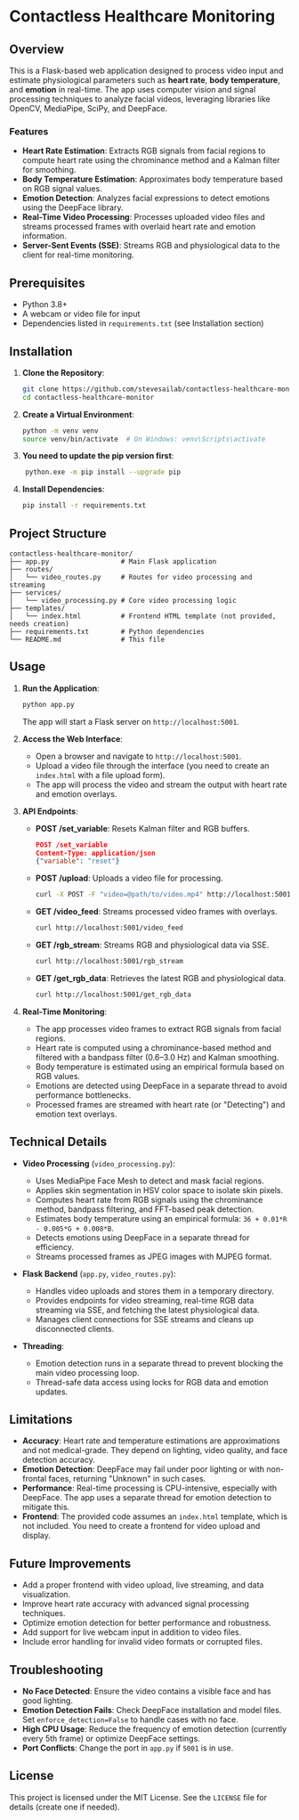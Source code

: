 # Contactless Healthcare Monitoring

## Overview
This is a Flask-based web application designed to process video input and estimate physiological parameters such as **heart rate**, **body temperature**, and **emotion** in real-time. The app uses computer vision and signal processing techniques to analyze facial videos, leveraging libraries like OpenCV, MediaPipe, SciPy, and DeepFace.

### Features
- **Heart Rate Estimation**: Extracts RGB signals from facial regions to compute heart rate using the chrominance method and a Kalman filter for smoothing.
- **Body Temperature Estimation**: Approximates body temperature based on RGB signal values.
- **Emotion Detection**: Analyzes facial expressions to detect emotions using the DeepFace library.
- **Real-Time Video Processing**: Processes uploaded video files and streams processed frames with overlaid heart rate and emotion information.
- **Server-Sent Events (SSE)**: Streams RGB and physiological data to the client for real-time monitoring.

## Prerequisites
- Python 3.8+
- A webcam or video file for input
- Dependencies listed in `requirements.txt` (see Installation section)

## Installation
1. **Clone the Repository**:
   ```bash
   git clone https://github.com/stevesailab/contactless-healthcare-monitoring-.git
   cd contactless-healthcare-monitor
   ```

2. **Create a Virtual Environment**:
   ```bash
   python -m venv venv
   source venv/bin/activate  # On Windows: venv\Scripts\activate
   ```
3. **You need to update the pip version first**:
```bash 
    python.exe -m pip install --upgrade pip
```


4. **Install Dependencies**:

   ```bash
   pip install -r requirements.txt
   ```

## Project Structure
```
contactless-healthcare-monitor/
├── app.py                  # Main Flask application
├── routes/
│   └── video_routes.py     # Routes for video processing and streaming
├── services/
│   └── video_processing.py # Core video processing logic
├── templates/
│   └── index.html          # Frontend HTML template (not provided, needs creation)
├── requirements.txt        # Python dependencies
└── README.md               # This file
```

## Usage
1. **Run the Application**:
   ```bash
   python app.py
   ```
   The app will start a Flask server on `http://localhost:5001`.

2. **Access the Web Interface**:
   - Open a browser and navigate to `http://localhost:5001`.
   - Upload a video file through the interface (you need to create an `index.html` with a file upload form).
   - The app will process the video and stream the output with heart rate and emotion overlays.

3. **API Endpoints**:
   - **POST /set_variable**: Resets Kalman filter and RGB buffers.
     ```json
     POST /set_variable
     Content-Type: application/json
     {"variable": "reset"}
     ```
   - **POST /upload**: Uploads a video file for processing.
     ```bash
     curl -X POST -F "video=@path/to/video.mp4" http://localhost:5001/upload
     ```
   - **GET /video_feed**: Streams processed video frames with overlays.
     ```bash
     curl http://localhost:5001/video_feed
     ```
   - **GET /rgb_stream**: Streams RGB and physiological data via SSE.
     ```bash
     curl http://localhost:5001/rgb_stream
     ```
   - **GET /get_rgb_data**: Retrieves the latest RGB and physiological data.
     ```bash
     curl http://localhost:5001/get_rgb_data
     ```

4. **Real-Time Monitoring**:
   - The app processes video frames to extract RGB signals from facial regions.
   - Heart rate is computed using a chrominance-based method and filtered with a bandpass filter (0.6–3.0 Hz) and Kalman smoothing.
   - Body temperature is estimated using an empirical formula based on RGB values.
   - Emotions are detected using DeepFace in a separate thread to avoid performance bottlenecks.
   - Processed frames are streamed with heart rate (or "Detecting") and emotion text overlays.

## Technical Details
- **Video Processing** (`video_processing.py`):
  - Uses MediaPipe Face Mesh to detect and mask facial regions.
  - Applies skin segmentation in HSV color space to isolate skin pixels.
  - Computes heart rate from RGB signals using the chrominance method, bandpass filtering, and FFT-based peak detection.
  - Estimates body temperature using an empirical formula: `36 + 0.01*R - 0.005*G + 0.008*B`.
  - Detects emotions using DeepFace in a separate thread for efficiency.
  - Streams processed frames as JPEG images with MJPEG format.

- **Flask Backend** (`app.py`, `video_routes.py`):
  - Handles video uploads and stores them in a temporary directory.
  - Provides endpoints for video streaming, real-time RGB data streaming via SSE, and fetching the latest physiological data.
  - Manages client connections for SSE streams and cleans up disconnected clients.

- **Threading**:
  - Emotion detection runs in a separate thread to prevent blocking the main video processing loop.
  - Thread-safe data access using locks for RGB data and emotion updates.

## Limitations
- **Accuracy**: Heart rate and temperature estimations are approximations and not medical-grade. They depend on lighting, video quality, and face detection accuracy.
- **Emotion Detection**: DeepFace may fail under poor lighting or with non-frontal faces, returning "Unknown" in such cases.
- **Performance**: Real-time processing is CPU-intensive, especially with DeepFace. The app uses a separate thread for emotion detection to mitigate this.
- **Frontend**: The provided code assumes an `index.html` template, which is not included. You need to create a frontend for video upload and display.

## Future Improvements
- Add a proper frontend with video upload, live streaming, and data visualization.
- Improve heart rate accuracy with advanced signal processing techniques.
- Optimize emotion detection for better performance and robustness.
- Add support for live webcam input in addition to video files.
- Include error handling for invalid video formats or corrupted files.

## Troubleshooting
- **No Face Detected**: Ensure the video contains a visible face and has good lighting.
- **Emotion Detection Fails**: Check DeepFace installation and model files. Set `enforce_detection=False` to handle cases with no face.
- **High CPU Usage**: Reduce the frequency of emotion detection (currently every 5th frame) or optimize DeepFace settings.
- **Port Conflicts**: Change the port in `app.py` if `5001` is in use.

## License
This project is licensed under the MIT License. See the `LICENSE` file for details (create one if needed).
